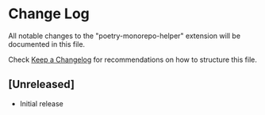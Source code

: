 # Change Log

All notable changes to the "poetry-monorepo-helper" extension will be documented in this file.

Check [Keep a Changelog](http://keepachangelog.com/) for recommendations on how to structure this file.

## [Unreleased]

- Initial release